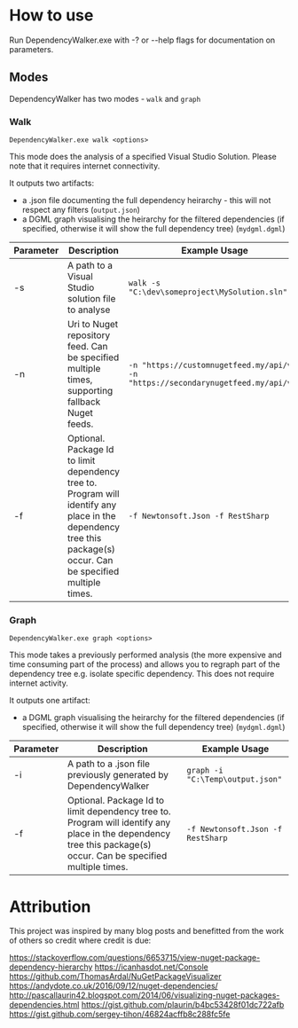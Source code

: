 # How to use

Run DependencyWalker.exe with -? or --help flags for documentation on parameters.

## Modes
DependencyWalker has two modes - `walk` and `graph`

### Walk
`DependencyWalker.exe walk <options>`

This mode does the analysis of a specified Visual Studio Solution. Please note that it requires internet connectivity.

It outputs two artifacts:
- a .json file documenting the full dependency heirarchy - this will not respect any filters (`output.json`)
- a DGML graph visualising the heirarchy for the filtered dependencies (if specified, otherwise it will show the full dependency tree) (`mydgml.dgml`)

Parameter | Description | Example Usage
----------|-------------|------
-s | A path to a Visual Studio solution file to analyse | `walk -s "C:\dev\someproject\MySolution.sln"`
-n | Uri to Nuget repository feed. Can be specified multiple times, supporting fallback Nuget feeds.| `-n "https://customnugetfeed.my/api/v2" -n "https://secondarynugetfeed.my/api/v2"`
-f | Optional. Package Id to limit dependency tree to. Program will identify any place in the dependency tree this package(s) occur. Can be specified multiple times. | `-f Newtonsoft.Json -f RestSharp`


### Graph
`DependencyWalker.exe graph <options>`

This mode takes a previously performed analysis (the more expensive and time consuming part of the process) and allows you to regraph part of the dependency tree e.g. isolate specific dependency. This does not require internet activity.

It outputs one artifact:
- a DGML graph visualising the heirarchy for the filtered dependencies (if specified, otherwise it will show the full dependency tree) (`mydgml.dgml`)

Parameter | Description | Example Usage
----------|-------------|------
-i | A path to a .json file previously generated by DependencyWalker | `graph -i "C:\Temp\output.json"`
-f | Optional. Package Id to limit dependency tree to. Program will identify any place in the dependency tree this package(s) occur. Can be specified multiple times. | `-f Newtonsoft.Json -f RestSharp`

# Attribution

This project was inspired by many blog posts and benefitted from the work of others so credit where credit is due:

https://stackoverflow.com/questions/6653715/view-nuget-package-dependency-hierarchy
https://icanhasdot.net/Console
https://github.com/ThomasArdal/NuGetPackageVisualizer
https://andydote.co.uk/2016/09/12/nuget-dependencies/
http://pascallaurin42.blogspot.com/2014/06/visualizing-nuget-packages-dependencies.html
https://gist.github.com/plaurin/b4bc53428f01dc722afb
https://gist.github.com/sergey-tihon/46824acffb8c288fc5fe
